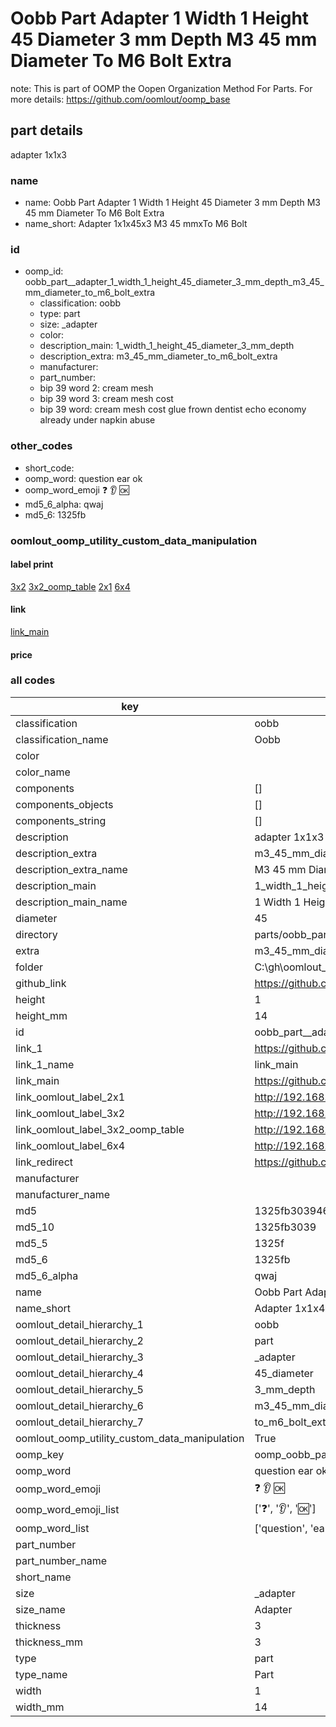 # Oobb Part  Adapter 1 Width 1 Height 45 Diameter 3 mm Depth M3 45 mm Diameter To M6 Bolt Extra  

note: This is part of OOMP the Oopen Organization Method For Parts. For more details: https://github.com/oomlout/oomp_base

##  part details
  



 adapter 1x1x3



### name
* name: Oobb Part  Adapter 1 Width 1 Height 45 Diameter 3 mm Depth M3 45 mm Diameter To M6 Bolt Extra
* name_short: Adapter 1x1x45x3 M3 45 mmxTo M6 Bolt
### id
* oomp_id: oobb_part__adapter_1_width_1_height_45_diameter_3_mm_depth_m3_45_mm_diameter_to_m6_bolt_extra
  * classification: oobb
  * type: part
  * size: _adapter
  * color: 
  * description_main: 1_width_1_height_45_diameter_3_mm_depth
  * description_extra: m3_45_mm_diameter_to_m6_bolt_extra
  * manufacturer: 
  * part_number: 
  * bip 39 word 2: cream mesh
  * bip 39 word 3: cream mesh cost
  * bip 39 word: cream mesh cost glue frown dentist echo economy already under napkin abuse

### other_codes
* short_code: 
* oomp_word: question ear ok
* oomp_word_emoji :question: :ear: :ok:
* md5_6_alpha: qwaj
* md5_6: 1325fb






### oomlout_oomp_utility_custom_data_manipulation
#### label print
[3x2](http://192.168.1.245:1112/?label=oomp%20qwaj)
[3x2_oomp_table](http://192.168.1.108:1112/?label=oomp%20qwaj)
[2x1](http://192.168.1.242:1112/?label=oomp%20qwaj)
[6x4](http://192.168.1.55:1112/?label=oomp%20qwaj)    

#### link

[link_main](https://github.com/oomlout/oomlout_oobb_version_4_generated_parts/tree/main/navigation_oomp/oobb/part/_adapter/1_width_1_height_45_diameter_3_mm_depth/m3_45_mm_diameter_to_m6_bolt_extra/part)                              

#### price







### all codes 
| key | value |  
| --- | --- |  
| classification | oobb |  
| classification_name | Oobb |  
| color |  |  
| color_name |  |  
| components | [] |  
| components_objects | [] |  
| components_string | [] |  
| description |  adapter 1x1x3 |  
| description_extra | m3_45_mm_diameter_to_m6_bolt_extra |  
| description_extra_name | M3 45 mm Diameter To M6 Bolt Extra |  
| description_main | 1_width_1_height_45_diameter_3_mm_depth |  
| description_main_name | 1 Width 1 Height 45 Diameter 3 mm Depth |  
| diameter | 45 |  
| directory | parts/oobb_part__adapter_1_width_1_height_45_diameter_3_mm_depth_m3_45_mm_diameter_to_m6_bolt_extra |  
| extra | m3_45_mm_diameter_to_m6_bolt |  
| folder | C:\gh\oomlout_oobb_version_4_generated_parts\parts\oobb_part__adapter_1_width_1_height_45_diameter_3_mm_depth_m3_45_mm_diameter_to_m6_bolt_extra |  
| github_link | https://github.com/oomlout/oomlout_oomp_part_src/tree/main/parts/oobb_part__adapter_1_width_1_height_45_diameter_3_mm_depth_m3_45_mm_diameter_to_m6_bolt_extra |  
| height | 1 |  
| height_mm | 14 |  
| id | oobb_part__adapter_1_width_1_height_45_diameter_3_mm_depth_m3_45_mm_diameter_to_m6_bolt_extra |  
| link_1 | https://github.com/oomlout/oomlout_oobb_version_4_generated_parts/tree/main/navigation_oomp/oobb/part/_adapter/1_width_1_height_45_diameter_3_mm_depth/m3_45_mm_diameter_to_m6_bolt_extra/part |  
| link_1_name | link_main |  
| link_main | https://github.com/oomlout/oomlout_oobb_version_4_generated_parts/tree/main/navigation_oomp/oobb/part/_adapter/1_width_1_height_45_diameter_3_mm_depth/m3_45_mm_diameter_to_m6_bolt_extra/part |  
| link_oomlout_label_2x1 | http://192.168.1.242:1112/?label=oomp%20qwaj |  
| link_oomlout_label_3x2 | http://192.168.1.245:1112/?label=oomp%20qwaj |  
| link_oomlout_label_3x2_oomp_table | http://192.168.1.108:1112/?label=oomp%20qwaj |  
| link_oomlout_label_6x4 | http://192.168.1.55:1112/?label=oomp%20qwaj |  
| link_redirect | https://github.com/oomlout/oomlout_oobb_version_4_generated_parts/tree/main/parts/oobb__adapter_01_01_45_03_ex_m3_45_mm_diameter_to_m6_bolt |  
| manufacturer |  |  
| manufacturer_name |  |  
| md5 | 1325fb30394628bcea2ec63e6162f197 |  
| md5_10 | 1325fb3039 |  
| md5_5 | 1325f |  
| md5_6 | 1325fb |  
| md5_6_alpha | qwaj |  
| name | Oobb Part  Adapter 1 Width 1 Height 45 Diameter 3 mm Depth M3 45 mm Diameter To M6 Bolt Extra |  
| name_short | Adapter 1x1x45x3 M3 45 mmxTo M6 Bolt |  
| oomlout_detail_hierarchy_1 | oobb |  
| oomlout_detail_hierarchy_2 | part |  
| oomlout_detail_hierarchy_3 | _adapter |  
| oomlout_detail_hierarchy_4 | 45_diameter |  
| oomlout_detail_hierarchy_5 | 3_mm_depth |  
| oomlout_detail_hierarchy_6 | m3_45_mm_diameter |  
| oomlout_detail_hierarchy_7 | to_m6_bolt_extra |  
| oomlout_oomp_utility_custom_data_manipulation | True |  
| oomp_key | oomp_oobb_part__adapter_1_width_1_height_45_diameter_3_mm_depth_m3_45_mm_diameter_to_m6_bolt_extra |  
| oomp_word | question ear ok |  
| oomp_word_emoji | :question: :ear: :ok: |  
| oomp_word_emoji_list | [':question:', ':ear:', ':ok:'] |  
| oomp_word_list | ['question', 'ear', 'ok'] |  
| part_number |  |  
| part_number_name |  |  
| short_name |  |  
| size | _adapter |  
| size_name |  Adapter |  
| thickness | 3 |  
| thickness_mm | 3 |  
| type | part |  
| type_name | Part |  
| width | 1 |  
| width_mm | 14 |  
